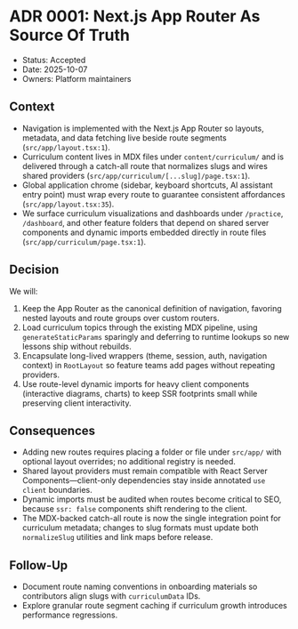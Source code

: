 # ADR 0001: Next.js App Router As Source Of Truth

- Status: Accepted
- Date: 2025-10-07
- Owners: Platform maintainers

## Context

- Navigation is implemented with the Next.js App Router so layouts, metadata, and data fetching live beside route segments (`src/app/layout.tsx:1`).
- Curriculum content lives in MDX files under `content/curriculum/` and is delivered through a catch-all route that normalizes slugs and wires shared providers (`src/app/curriculum/[...slug]/page.tsx:1`).
- Global application chrome (sidebar, keyboard shortcuts, AI assistant entry point) must wrap every route to guarantee consistent affordances (`src/app/layout.tsx:35`).
- We surface curriculum visualizations and dashboards under `/practice`, `/dashboard`, and other feature folders that depend on shared server components and dynamic imports embedded directly in route files (`src/app/curriculum/page.tsx:1`).

## Decision

We will:

1. Keep the App Router as the canonical definition of navigation, favoring nested layouts and route groups over custom routers.
2. Load curriculum topics through the existing MDX pipeline, using `generateStaticParams` sparingly and deferring to runtime lookups so new lessons ship without rebuilds.
3. Encapsulate long-lived wrappers (theme, session, auth, navigation context) in `RootLayout` so feature teams add pages without repeating providers.
4. Use route-level dynamic imports for heavy client components (interactive diagrams, charts) to keep SSR footprints small while preserving client interactivity.

## Consequences

- Adding new routes requires placing a folder or file under `src/app/` with optional layout overrides; no additional registry is needed.
- Shared layout providers must remain compatible with React Server Components—client-only dependencies stay inside annotated `use client` boundaries.
- Dynamic imports must be audited when routes become critical to SEO, because `ssr: false` components shift rendering to the client.
- The MDX-backed catch-all route is now the single integration point for curriculum metadata; changes to slug formats must update both `normalizeSlug` utilities and link maps before release.

## Follow-Up

- Document route naming conventions in onboarding materials so contributors align slugs with `curriculumData` IDs.
- Explore granular route segment caching if curriculum growth introduces performance regressions.
